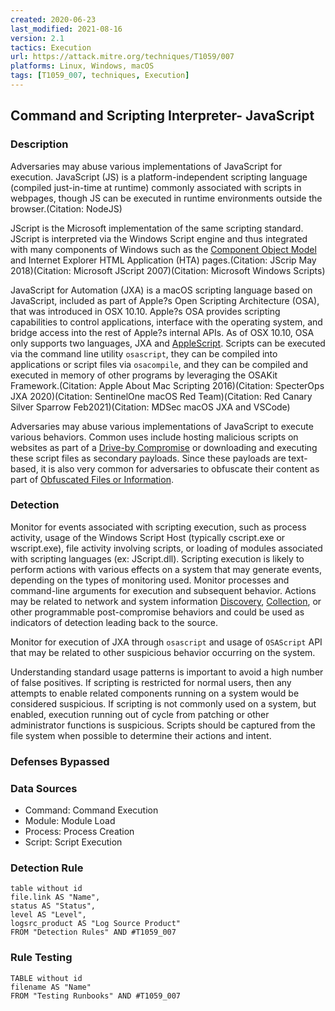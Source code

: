 ```yaml
---
created: 2020-06-23
last_modified: 2021-08-16
version: 2.1
tactics: Execution
url: https://attack.mitre.org/techniques/T1059/007
platforms: Linux, Windows, macOS
tags: [T1059_007, techniques, Execution]
---
```


## Command and Scripting Interpreter- JavaScript

### Description

Adversaries may abuse various implementations of JavaScript for execution. JavaScript (JS) is a platform-independent scripting language (compiled just-in-time at runtime) commonly associated with scripts in webpages, though JS can be executed in runtime environments outside the browser.(Citation: NodeJS)

JScript is the Microsoft implementation of the same scripting standard. JScript is interpreted via the Windows Script engine and thus integrated with many components of Windows such as the [Component Object Model](https://attack.mitre.org/techniques/T1559/001) and Internet Explorer HTML Application (HTA) pages.(Citation: JScrip May 2018)(Citation: Microsoft JScript 2007)(Citation: Microsoft Windows Scripts)

JavaScript for Automation (JXA) is a macOS scripting language based on JavaScript, included as part of Apple?s Open Scripting Architecture (OSA), that was introduced in OSX 10.10. Apple?s OSA provides scripting capabilities to control applications, interface with the operating system, and bridge access into the rest of Apple?s internal APIs. As of OSX 10.10, OSA only supports two languages, JXA and [AppleScript](https://attack.mitre.org/techniques/T1059/002). Scripts can be executed via the command line utility <code>osascript</code>, they can be compiled into applications or script files via <code>osacompile</code>, and they can be compiled and executed in memory of other programs by leveraging the OSAKit Framework.(Citation: Apple About Mac Scripting 2016)(Citation: SpecterOps JXA 2020)(Citation: SentinelOne macOS Red Team)(Citation: Red Canary Silver Sparrow Feb2021)(Citation: MDSec macOS JXA and VSCode)

Adversaries may abuse various implementations of JavaScript to execute various behaviors. Common uses include hosting malicious scripts on websites as part of a [Drive-by Compromise](https://attack.mitre.org/techniques/T1189) or downloading and executing these script files as secondary payloads. Since these payloads are text-based, it is also very common for adversaries to obfuscate their content as part of [Obfuscated Files or Information](https://attack.mitre.org/techniques/T1027).

### Detection

Monitor for events associated with scripting execution, such as process activity, usage of the Windows Script Host (typically cscript.exe or wscript.exe), file activity involving scripts, or loading of modules associated with scripting languages (ex: JScript.dll). Scripting execution is likely to perform actions with various effects on a system that may generate events, depending on the types of monitoring used. Monitor processes and command-line arguments for execution and subsequent behavior. Actions may be related to network and system information [Discovery](https://attack.mitre.org/tactics/TA0007), [Collection](https://attack.mitre.org/tactics/TA0009), or other programmable post-compromise behaviors and could be used as indicators of detection leading back to the source.

Monitor for execution of JXA through <code>osascript</code> and usage of <code>OSAScript</code> API that may be related to other suspicious behavior occurring on the system.

Understanding standard usage patterns is important to avoid a high number of false positives. If scripting is restricted for normal users, then any attempts to enable related components running on a system would be considered suspicious. If scripting is not commonly used on a system, but enabled, execution running out of cycle from patching or other administrator functions is suspicious. Scripts should be captured from the file system when possible to determine their actions and intent.

### Defenses Bypassed



### Data Sources

  - Command: Command Execution
  -  Module: Module Load
  -  Process: Process Creation
  -  Script: Script Execution
### Detection Rule

```dataview
table without id
file.link AS "Name",
status AS "Status",
level AS "Level",
logsrc_product AS "Log Source Product"
FROM "Detection Rules" AND #T1059_007
```

### Rule Testing

```dataview
TABLE without id
filename AS "Name"
FROM "Testing Runbooks" AND #T1059_007
```
